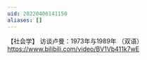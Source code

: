 ```yaml
---
uid: 20220406141150
aliases: []
---
```

【社会学】 访谈卢曼：1973年与1989年 （双语）
https://www.bilibili.com/video/BV1Vb411k7wE
